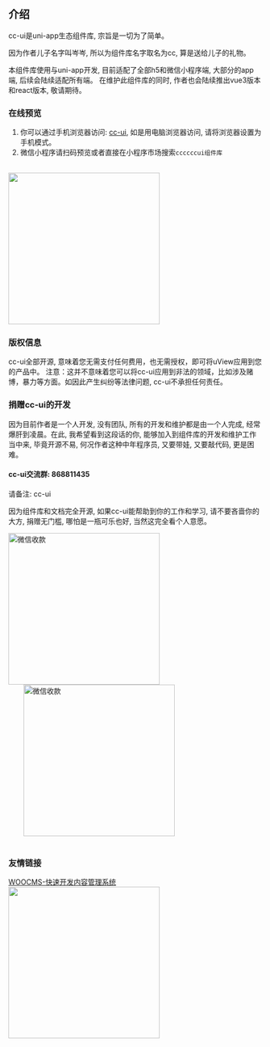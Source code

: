 ## 介绍
cc-ui是uni-app生态组件库, 宗旨是一切为了简单。

因为作者儿子名字叫岑岑, 所以为组件库名字取名为cc, 算是送给儿子的礼物。

本组件库使用与uni-app开发, 目前适配了全部h5和微信小程序端, 大部分的app端, 后续会陆续适配所有端。
在维护此组件库的同时, 作者也会陆续推出vue3版本和react版本, 敬请期待。

### 在线预览
1. 你可以通过手机浏览器访问: [cc-ui](https://static-df19c143-c147-44fa-84a0-61752f5834cc.bspapp.com/cc-ui/#/), 如是用电脑浏览器访问, 请将浏览器设置为手机模式。
2. 微信小程序请扫码预览或者直接在小程序市场搜索`ccccccui组件库` 
<br>
<img src='https://static-df19c143-c147-44fa-84a0-61752f5834cc.bspapp.com/static/erweima.jpg' width='300' height='300'>

### 版权信息
cc-ui全部开源, 意味着您无需支付任何费用，也无需授权，即可将uView应用到您的产品中。
注意：这并不意味着您可以将cc-ui应用到非法的领域，比如涉及赌博，暴力等方面。如因此产生纠纷等法律问题, cc-ui不承担任何责任。

### 捐赠cc-ui的开发
因为目前作者是一个人开发, 没有团队, 所有的开发和维护都是由一个人完成, 经常爆肝到凌晨。在此, 我希望看到这段话的你, 能够加入到组件库的开发和维护工作当中来, 毕竟开源不易, 何况作者这种中年程序员, 又要带娃, 又要敲代码, 更是困难。

#### cc-ui交流群: 868811435
请备注: cc-ui

因为组件库和文档完全开源, 如果cc-ui能帮助到你的工作和学习, 请不要吝啬你的大方, 捐赠无门槛, 哪怕是一瓶可乐也好, 当然这完全看个人意愿。

<div>
 <img width='300' height='300' alt='微信收款' src='https://static-df19c143-c147-44fa-84a0-61752f5834cc.bspapp.com/static/1.jpeg'>
 <img style='margin-left: 30px' width='300' height='300' alt='微信收款' src='https://static-df19c143-c147-44fa-84a0-61752f5834cc.bspapp.com/static/2.jpeg'>
</div>

<br>

### 友情链接
[WOOCMS-快速开发内容管理系统](https://wooadmin.cn/)
<br>
<img width='300' height='300' src='https://static-df19c143-c147-44fa-84a0-61752f5834cc.bspapp.com/static/wooadmin.png'>